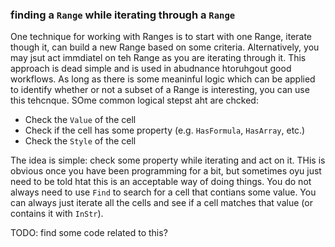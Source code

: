 ### finding a `Range` while iterating through a `Range`

One technique for working with Ranges is to start with one Range, iterate though it, can build a new Range based on some criteria.  Alternatively, you may jsut act immdiatel on teh Range as you are iterating through it.  This approach is dead simple and is used in abudnance htoruhgout good workflows.  As long as there is some meaninful logic which can be applied to identify whether or not a subset of a Range is interesting, you can use this tehcnque.  SOme common logical stepst aht are chcked:

* Check the `Value` of the cell
* Check if the cell has some property (e.g. `HasFormula`, `HasArray`, etc.)
* Check the `Style` of the cell

The idea is simple: check some property while iterating and act on it.  THis is obvious once you have been programming for a bit, but sometimes oyu just need to be told htat this is an acceptable way of doing things.  You do not always need to use `Find` to search for a cell that contians some value.  You can always just iterate all the cells and see if a cell matches that value (or contains it with `InStr`).

TODO: find some code related to this?
